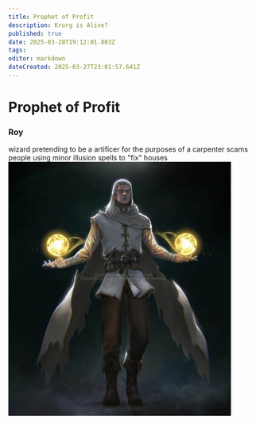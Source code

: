 ```yaml
---
title: Prophet of Profit
description: Krorg is Alive?
published: true
date: 2025-03-28T19:12:01.803Z
tags: 
editor: markdown
dateCreated: 2025-03-27T23:01:57.641Z
---
```


# Prophet of Profit
### Roy
wizard
pretending to be a artificer for the purposes of a carpenter
scams people using minor illusion spells to "fix" houses![roy.jpg](/characters/roy/roy.jpg)
